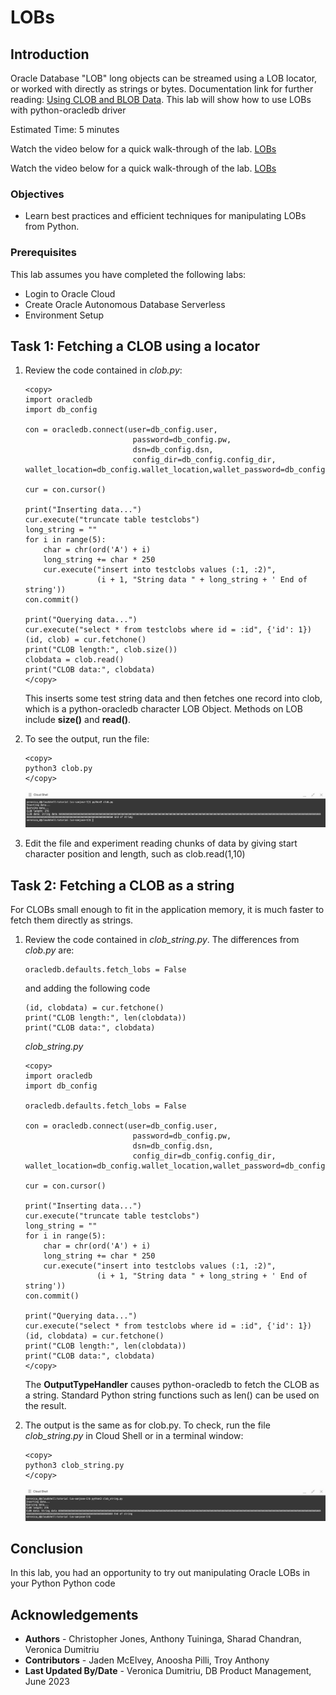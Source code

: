 # LOBs

## Introduction

Oracle Database "LOB" long objects can be streamed using a LOB locator, or worked with directly as strings or bytes. Documentation link for further reading: [Using CLOB and BLOB Data](https://python-oracledb.readthedocs.io/en/latest/user_guide/lob_data.html).
This lab will show how to use LOBs with python-oracledb driver

Estimated Time: 5 minutes

Watch the video below for a quick walk-through of the lab.
[LOBs](videohub:1_or7leb07)

Watch the video below for a quick walk-through of the lab.
[LOBs](videohub:1_or7leb07)

### Objectives

*  Learn best practices and efficient techniques for manipulating LOBs from Python.

### Prerequisites

This lab assumes you have completed the following labs:
* Login to Oracle Cloud
* Create Oracle Autonomous Database Serverless
* Environment Setup

## Task 1: Fetching a CLOB using a locator

1. Review the code contained in *clob.py*:

    ````
    <copy>
    import oracledb
    import db_config

    con = oracledb.connect(user=db_config.user,
                            password=db_config.pw, 
                            dsn=db_config.dsn, 
                            config_dir=db_config.config_dir, wallet_location=db_config.wallet_location,wallet_password=db_config.wallet_password)

    cur = con.cursor()

    print("Inserting data...")
    cur.execute("truncate table testclobs")
    long_string = ""
    for i in range(5):
        char = chr(ord('A') + i)
        long_string += char * 250
        cur.execute("insert into testclobs values (:1, :2)",
                    (i + 1, "String data " + long_string + ' End of string'))
    con.commit()

    print("Querying data...")
    cur.execute("select * from testclobs where id = :id", {'id': 1})
    (id, clob) = cur.fetchone()
    print("CLOB length:", clob.size())
    clobdata = clob.read()
    print("CLOB data:", clobdata)
    </copy>
    ````

    This inserts some test string data and then fetches one record into clob, which is a python-oracledb character LOB Object. Methods on LOB include **size()** and **read()**.

2. To see the output, run the file:

    ````
    <copy>
    python3 clob.py
    </copy>
    ````

    ![Clob](./images/clob.png " " )

3. Edit the file and experiment reading chunks of data by giving start character position and length, such as clob.read(1,10)

## Task 2:  Fetching a CLOB as a string

For CLOBs small enough to fit in the application memory, it is much faster to fetch them directly as strings.

1. Review the code contained in *clob\_string.py*. The differences from *clob.py* are:

    ````
    oracledb.defaults.fetch_lobs = False
    ````
    and adding the following code
    
    ````
    (id, clobdata) = cur.fetchone()
    print("CLOB length:", len(clobdata))
    print("CLOB data:", clobdata)
    ````

    *clob\_string.py*

    ````
    <copy>
    import oracledb
    import db_config

    oracledb.defaults.fetch_lobs = False

    con = oracledb.connect(user=db_config.user,
                            password=db_config.pw, 
                            dsn=db_config.dsn, 
                            config_dir=db_config.config_dir, wallet_location=db_config.wallet_location,wallet_password=db_config.wallet_password)

    cur = con.cursor()

    print("Inserting data...")
    cur.execute("truncate table testclobs")
    long_string = ""
    for i in range(5):
        char = chr(ord('A') + i)
        long_string += char * 250
        cur.execute("insert into testclobs values (:1, :2)",
                    (i + 1, "String data " + long_string + ' End of string'))
    con.commit()

    print("Querying data...")
    cur.execute("select * from testclobs where id = :id", {'id': 1})
    (id, clobdata) = cur.fetchone()
    print("CLOB length:", len(clobdata))
    print("CLOB data:", clobdata)
    </copy>
    ````

    The **OutputTypeHandler** causes python-oracledb to fetch the CLOB as a string. Standard Python string functions such as len() can be used on the result.

2. The output is the same as for clob.py. To check, run the file *clob_string.py* in Cloud Shell or in a terminal window:

    ````
    <copy>
    python3 clob_string.py
    </copy>
    ````

    ![Clob string](./images/clob_string.png " " )

## Conclusion

In this lab, you had an opportunity to try out manipulating Oracle LOBs in your Python Python code

## Acknowledgements

* **Authors** - Christopher Jones, Anthony Tuininga, Sharad Chandran, Veronica Dumitriu
* **Contributors** - Jaden McElvey, Anoosha Pilli, Troy Anthony
* **Last Updated By/Date** - Veronica Dumitriu, DB Product Management, June 2023